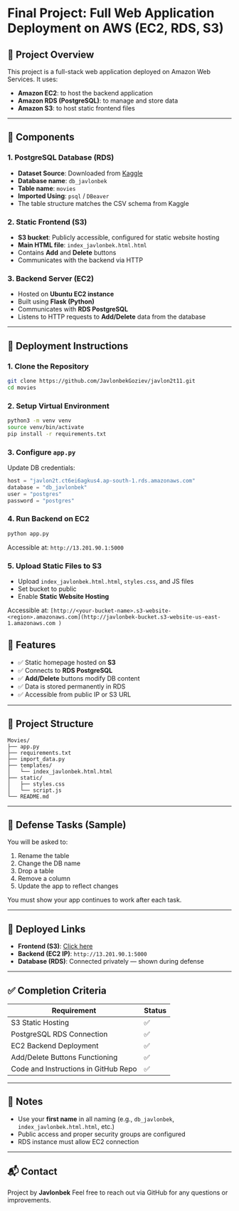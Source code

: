 # Final Project: Full Web Application Deployment on AWS (EC2, RDS, S3)

## 📌 Project Overview

This project is a full-stack web application deployed on Amazon Web Services. It uses:

* **Amazon EC2**: to host the backend application
* **Amazon RDS (PostgreSQL)**: to manage and store data
* **Amazon S3**: to host static frontend files

---

## 🧱 Components

### 1. PostgreSQL Database (RDS)

* **Dataset Source**: Downloaded from [Kaggle](https://www.kaggle.com/datasets)
* **Database name**: `db_javlonbek`
* **Table name**: `movies`
* **Imported Using**: `psql` / `DBeaver`
* The table structure matches the CSV schema from Kaggle

### 2. Static Frontend (S3)

* **S3 bucket**: Publicly accessible, configured for static website hosting
* **Main HTML file**: `index_javlonbek.html.html`
* Contains **Add** and **Delete** buttons
* Communicates with the backend via HTTP

### 3. Backend Server (EC2)

* Hosted on **Ubuntu EC2 instance**
* Built using **Flask (Python)**
* Communicates with **RDS PostgreSQL**
* Listens to HTTP requests to **Add/Delete** data from the database

---

## 🚀 Deployment Instructions

### 1. Clone the Repository

```bash
git clone https://github.com/JavlonbekGoziev/javlon2t11.git
cd movies
```

### 2. Setup Virtual Environment

```bash
python3 -m venv venv
source venv/bin/activate
pip install -r requirements.txt
```

### 3. Configure `app.py`

Update DB credentials:

```python
host = "javlon2t.ct6ei6agkus4.ap-south-1.rds.amazonaws.com"
database = "db_javlonbek"
user = "postgres"
password = "postgres"
```

### 4. Run Backend on EC2

```bash
python app.py
```

Accessible at: `http://13.201.90.1:5000`

### 5. Upload Static Files to S3

* Upload `index_javlonbek.html.html`, `styles.css`, and JS files
* Set bucket to public
* Enable **Static Website Hosting**

Accessible at:
`[http://<your-bucket-name>.s3-website-<region>.amazonaws.com](http://javlonbek-bucket.s3-website-us-east-1.amazonaws.com
)`


## 🧪 Features

* ✅ Static homepage hosted on **S3**
* ✅ Connects to **RDS PostgreSQL**
* ✅ **Add/Delete** buttons modify DB content
* ✅ Data is stored permanently in RDS
* ✅ Accessible from public IP or S3 URL

---

## 📁 Project Structure

```
Movies/
├── app.py
├── requirements.txt
├── import_data.py
├── templates/
│   └── index_javlonbek.html.html
├── static/
│   ├── styles.css
│   └── script.js
└── README.md
```

---

## 🧪 Defense Tasks (Sample)

You will be asked to:

1. Rename the table
2. Change the DB name
3. Drop a table
4. Remove a column
5. Update the app to reflect changes

You must show your app continues to work after each task.

---

## 🔗 Deployed Links

* **Frontend (S3)**: [Click here](http://javlonbek-bucket.s3-website-us-east-1.amazonaws.com)
* **Backend (EC2 IP)**: `http://13.201.90.1:5000`
* **Database (RDS)**: Connected privately — shown during defense

---

## ✅ Completion Criteria

| Requirement                          | Status |
| ------------------------------------ | ------ |
| S3 Static Hosting                    | ✅      |
| PostgreSQL RDS Connection            | ✅      |
| EC2 Backend Deployment               | ✅      |
| Add/Delete Buttons Functioning       | ✅      |
| Code and Instructions in GitHub Repo | ✅      |

---

## 🧠 Notes

* Use your **first name** in all naming (e.g., `db_javlonbek`, `index_javlonbek.html.html`, etc.)
* Public access and proper security groups are configured
* RDS instance must allow EC2 connection

---

## 📬 Contact

Project by **Javlonbek**
Feel free to reach out via GitHub for any questions or improvements.

